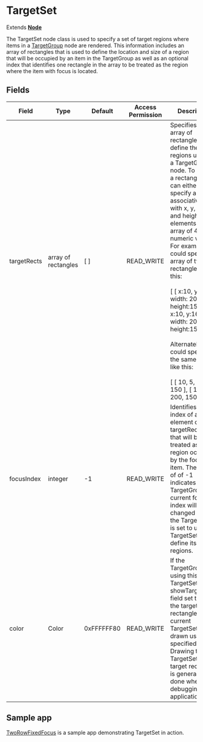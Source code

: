 TargetSet
=========

Extends [**Node**](/docs/references/scenegraph/node.md)

The TargetSet node class is used to specify a set of target regions where items in a [TargetGroup](/docs/references/scenegraph/layout-group-nodes/targetgroup.md) node are rendered. This information includes an array of rectangles that is used to define the location and size of a region that will be occupied by an item in the TargetGroup as well as an optional index that identifies one rectangle in the array to be treated as the region where the item with focus is located.

Fields
------

| Field | Type | Default | Access Permission | Description |
| --- | --- | --- | --- | --- |
| targetRects | array of rectangles | \[ \] | READ\_WRITE | Specifies an array of rectangles that define the target regions used by a TargetGroup node. To specify a rectangle, you can either specify a associative array with x, y, width and height elements or an array of 4 numeric values. For example, you could specify an array of two rectangles like this:  <br>  <br>\[ \[ x:10, y:5, width: 200, height:150 \], \[ x:10, y:160, width: 200, height:150 \] \]  <br>  <br>Alternately, you could specify the same array like this:  <br>  <br>\[ \[ 10, 5, 200, 150 \], \[ 10, 160, 200, 150 \] \] |
| focusIndex | integer | \-1 | READ\_WRITE | Identifies the index of an element of the targetRects array that will be treated as the region occupied by the focus item. The default of of -1 indicates that the TargetGroup's current focus index will not be changed when the TargetGroup is set to use the TargetSet to define its target regions. |
| color | Color | 0xFFFFFF80 | READ\_WRITE | If the TargetGroup using this TargetSet has its showTargetRects field set to true, the target rectangles of the current TargetSet will be drawn using the specified color. Drawing the TargetSet's target rectangles is generally only done when debugging an application. |

Sample app
----------

[TwoRowFixedFocus](https://github.com/rokudev/samples/tree/master/ux%20components/screen%20elements/target_group/TwoRowFixedFocus) is a sample app demonstrating TargetSet in action.